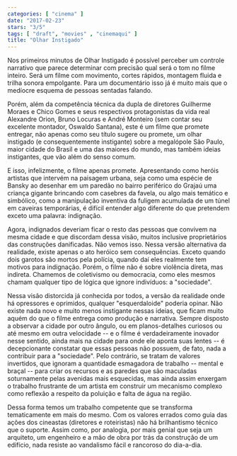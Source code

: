 ```yaml
---
categories: [ "cinema" ]
date: "2017-02-23"
stars: "3/5"
tags: [ "draft", "movies" , "cinemaqui" ]
title: "Olhar Instigado"
---
```

Nos primeiros minutos de Olhar Instigado é possível perceber um
controle narrativo que parece determinar com precisão qual será o
tom no filme inteiro. Será um filme com movimento, cortes rápidos,
montagem fluida e trilha sonora empolgante. Para um documentário isso
já é muito mais que o medíocre esquema de pessoas sentadas falando.

Porém, além da competência técnica da dupla de diretores Guilherme
Moraes e Chico Gomes e seus respectivos protagonistas da vida real
Alexandre Orion, Bruno Locuras e André Monteiro (sem contar seu excelente
montador, Oswaldo Santana), este é um filme que promete entregar,
não apenas como seu título sugere ou promete, um olhar instigado (e
consequentemente instigante) sobre a megalópole São Paulo, maior cidade
do Brasil e uma das maiores do mundo, mas também ideias instigantes,
que vão além do senso comum.

E isso, infelizmente, o filme apenas promete. Apresentando como heróis
artistas que intervém na paisagem urbana, seja como uma espécie de
Bansky ao desenhar em um paredão no bairro periférico do Grajaú uma
criança gigante brincando com casebres da favela, ou algo mais temático
e simbólico, como a manipulação inventiva da fuligem acumulada de um
túnel em caveiras temporárias, é difícil entender algo diferente do
que pretendem exceto uma palavra: indignação.

Agora, indignados deveriam ficar o resto das pessoas que convivem na mesma
cidade e que discordam dessa visão, muitos inclusive proprietários das
construções danificadas. Não vemos isso. Nessa versão alternativa da
realidade, existe apenas o ato heróico sem consequências. Exceto quando
dois garotos são mortos pela polícia, quando daí eles realmente tem
motivos para indignação. Porém, o filme não é sobre violência
direta, mas indireta. Chamemos de coletivismo ou democracia, como
eles mesmos chamam qualquer tipo de lógica que ignore indivíduos: a
"sociedade".

Nessa visão distorcida já conhecida por todos, a versão da
realidade onde há opressores e oprimidos, qualquer "esquerdaloide"
poderia opinar. Não existe nada novo e muito menos instigante nessas
ideias, que ficam muito aquém do que o filme entrega como produção
e narrativa. Sempre disposto a observar a cidade por outro ângulo,
ou em planos-detalhes curiosos ou até mesmo em outra velocidade -- e
o filme é verdadeiramente inovador nesse sentido, ainda mais na cidade
para onde ele aponta suas lentes -- é decepcionante constatar que essas
pessoas não possuem, de fato, nada a contribuir para a "sociedade". Pelo
contrário, se tratam de valores invertidos, que ignoram a quantidade
esmagadora de trabalho -- mental e braçal -- para criar os recursos e as
paredes que são maculadas soturnamente pelas avenidas mais esquecidas,
mas ainda assim enxergam o trabalho frustrante de um artista em construir
um mecanismo complexo como reflexão a respeito da poluição e falta
de água na região.

Dessa forma temos um trabalho competente que se transforma tematicamente
em mais do mesmo. Com os valores errados como guia das ações dos
cineastas (diretores e roteiristas) não há brilhantismo técnico que o
suporte. Assim como, por analogia, por mais genial que seja um arquiteto,
um engenheiro e a mão de obra por trás da construção de um edifício,
nada resiste ao vandalismo fácil e rancoroso do dia-a-dia.
